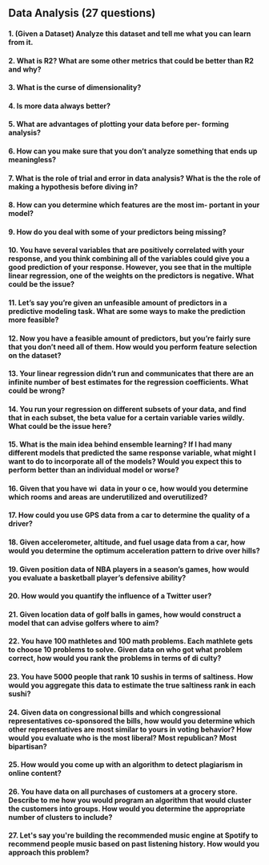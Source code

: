 ## Data Analysis (27 questions)

#### 1. (Given a Dataset) Analyze this dataset and tell me what you can learn from it.
#### 2. What is R2? What are some other metrics that could be better than R2 and why?
#### 3. What is the curse of dimensionality?
#### 4. Is more data always better?
#### 5. What are advantages of plotting your data before per- forming analysis?
#### 6. How can you make sure that you don’t analyze something that ends up meaningless?
#### 7. What is the role of trial and error in data analysis? What is the the role of making a hypothesis before diving in?
#### 8. How can you determine which features are the most im- portant in your model?
#### 9. How do you deal with some of your predictors being missing?
#### 10. You have several variables that are positively correlated with your response, and you think combining all of the variables could give you a good prediction of your response. However, you see that in the multiple linear regression, one of the weights on the predictors is negative. What could be the issue?
#### 11. Let’s say you’re given an unfeasible amount of predictors in a predictive modeling task. What are some ways to make the prediction more feasible?
#### 12. Now you have a feasible amount of predictors, but you’re fairly sure that you don’t need all of them. How would you perform feature selection on the dataset?
#### 13. Your linear regression didn’t run and communicates that there are an infinite number of best estimates for the regression coefficients. What could be wrong?
#### 14. You run your regression on different subsets of your data, and find that in each subset, the beta value for a certain variable varies wildly. What could be the issue here?
#### 15. What is the main idea behind ensemble learning? If I had many different models that predicted the same response variable, what might I want to do to incorporate all of the models? Would you expect this to perform better than an individual model or worse?
#### 16. Given that you have wi  data in your o ce, how would you determine which rooms and areas are underutilized and overutilized?
#### 17. How could you use GPS data from a car to determine the quality of a driver?
#### 18. Given accelerometer, altitude, and fuel usage data from a car, how would you determine the optimum acceleration pattern to drive over hills?
#### 19. Given position data of NBA players in a season’s games, how would you evaluate a basketball player’s defensive ability?
#### 20. How would you quantify the influence of a Twitter user?
#### 21. Given location data of golf balls in games, how would construct a model that can advise golfers where to aim?
#### 22. You have 100 mathletes and 100 math problems. Each mathlete gets to choose 10 problems to solve. Given data on who got what problem correct, how would you rank the problems in terms of di culty?
#### 23. You have 5000 people that rank 10 sushis in terms of saltiness. How would you aggregate this data to estimate the true saltiness rank in each sushi?
#### 24. Given data on congressional bills and which congressional representatives co-sponsored the bills, how would you determine which other representatives are most similar to yours in voting behavior? How would you evaluate who is the most liberal? Most republican? Most bipartisan?
#### 25. How would you come up with an algorithm to detect plagiarism in online content?
#### 26. You have data on all purchases of customers at a grocery store. Describe to me how you would program an algorithm that would cluster the customers into groups. How would you determine the appropriate number of clusters to include?
#### 27. Let's say you're building the recommended music engine at Spotify to recommend people music based on past listening history. How would you approach this problem?